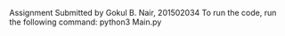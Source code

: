 Assignment Submitted by Gokul B. Nair, 201502034
To run the code, run the following command:
python3 Main.py
